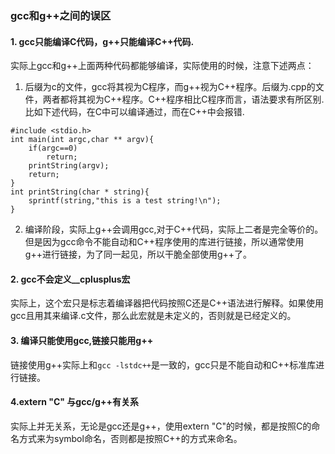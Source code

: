 ### gcc和g++之间的误区

#### 1. gcc只能编译C代码，g++只能编译C++代码.
实际上gcc和g++上面两种代码都能够编译，实际使用的时候，注意下述两点：

1. 后缀为c的文件，gcc将其视为C程序，而g++视为C++程序。后缀为.cpp的文件，两者都将其视为C++程序。C++程序相比C程序而言，语法要求有所区别.比如下述代码，在C中可以编译通过，而在C++中会报错.
```
#include <stdio.h>
int main(int argc,char ** argv){
    if(argc==0)
        return;
    printString(argv);
    return;
}
int printString(char * string){
    sprintf(string,"this is a test string!\n");
}
```

2. 编译阶段，实际上g++会调用gcc,对于C++代码，实际上二者是完全等价的。但是因为gcc命令不能自动和C++程序使用的库进行链接，所以通常使用g++进行链接，为了同一起见，所以干脆全部使用g++了。

#### 2. gcc不会定义__cplusplus宏
实际上，这个宏只是标志着编译器把代码按照C还是C++语法进行解释。如果使用gcc且用其来编译.c文件，那么此宏就是未定义的，否则就是已经定义的。

#### 3. 编译只能使用gcc,链接只能用g++
链接使用g++实际上和```gcc -lstdc++```是一致的，gcc只是不能自动和C++标准库进行链接。

#### 4.extern "C" 与gcc/g++有关系
实际上并无关系，无论是gcc还是g++，使用extern "C"的时候，都是按照C的命名方式来为symbol命名，否则都是按照C++的方式来命名。


